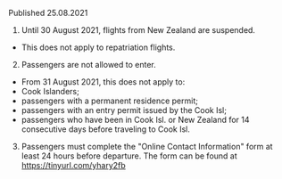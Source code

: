 Published 25.08.2021 
1. Until 30 August 2021, flights from New Zealand are suspended. 
- This does not apply to repatriation flights. 
2. Passengers are not allowed to enter.
- From 31 August 2021, this does not apply to:
- Cook Islanders;
- passengers with a permanent residence permit;
- passengers with an entry permit issued by the Cook Isl;
- passengers who have been in Cook Isl. or New Zealand for 14 consecutive days before traveling to Cook Isl.
3. Passengers must complete the "Online Contact Information" form at least 24 hours before departure. The form can be found at <a href="https://tinyurl.com/yhary2fb">https://tinyurl.com/yhary2fb</a> 

